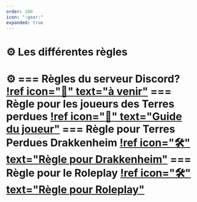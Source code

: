 ```yaml
---
order: 100
icon: ":gear:"
expanded: true
---
```


<style>
h1:before { content: "⚙️ " }
</style> 


# Les différentes règles


=== Règles du serveur Discord?
[!ref icon=":wave:" text="à venir"](vide)
=== Règle pour les joueurs des Terres perdues
[!ref icon=":beginner:" text="Guide du joueur"](GuideDuJoueur.md)
=== Règle pour Terres Perdues Drakkenheim
[!ref icon=":hammer_and_wrench:" text="Règle pour Drakkenheim"](TerresPerduesDrakkenheim.md)
=== Règle pour le Roleplay
[!ref icon=":hammer_and_wrench:" text="Règle pour Roleplay"](GuideRoleplay.md)
===
